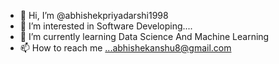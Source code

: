 - 👋 Hi, I’m @abhishekpriyadarshi1998
- 👀 I’m interested in Software Developing....
- 🌱 I’m currently learning Data Science And Machine Learning
- 📫 How to reach me ...abhishekanshu8@gmail.com
